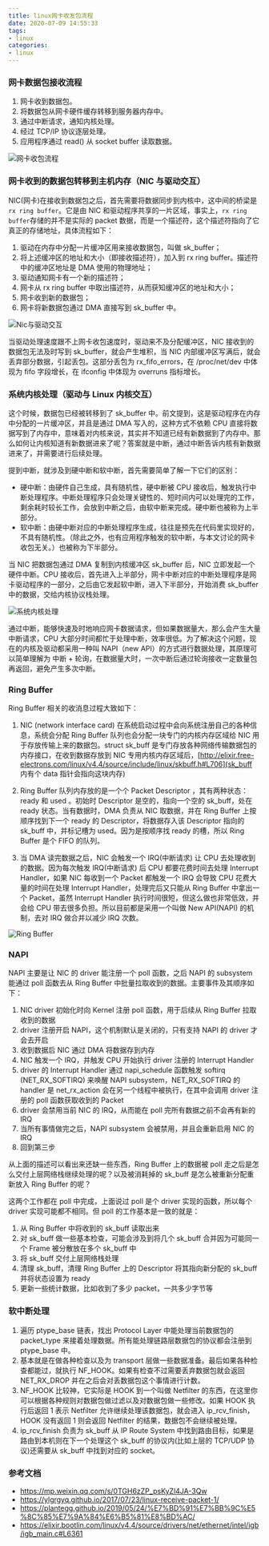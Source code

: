 ```yaml
---
title: linux网卡收发包流程
date: 2020-07-09 14:55:33
tags:
- linux
categories:
- linux
---
```


### 网卡数据包接收流程

1. 网卡收到数据包。
2. 将数据包从网卡硬件缓存转移到服务器内存中。
3. 通过中断请求，通知内核处理。
4. 经过 TCP/IP 协议逐层处理。
5. 应用程序通过 read() 从 socket buffer 读取数据。

![网卡收包流程](https://fafucoder-1252756369.cos.ap-nanjing.myqcloud.com/008i3skNly1gwi3ashxjrj30ha1523zx.jpg)

### 网卡收到的数据包转移到主机内存（NIC 与驱动交互）

NIC(网卡)在接收到数据包之后，首先需要将数据同步到内核中，这中间的桥梁是 `rx ring buffer`。它是由 NIC 和驱动程序共享的一片区域，事实上，`rx ring buffer`存储的并不是实际的 packet 数据，而是一个描述符，这个描述符指向了它真正的存储地址，具体流程如下：

1. 驱动在内存中分配一片缓冲区用来接收数据包，叫做 sk_buffer；
2. 将上述缓冲区的地址和大小（即接收描述符），加入到 rx ring buffer。描述符中的缓冲区地址是 DMA 使用的物理地址；
3. 驱动通知网卡有一个新的描述符；
4. 网卡从 rx ring buffer 中取出描述符，从而获知缓冲区的地址和大小；
5. 网卡收到新的数据包；
6. 网卡将新数据包通过 DMA 直接写到 sk_buffer 中。

![Nic与驱动交互](https://fafucoder-1252756369.cos.ap-nanjing.myqcloud.com/008i3skNly1gwi3cy7kw7j31320m0tat.jpg)

当驱动处理速度跟不上网卡收包速度时，驱动来不及分配缓冲区，NIC 接收到的数据包无法及时写到 sk_buffer，就会产生堆积，当 NIC 内部缓冲区写满后，就会丢弃部分数据，引起丢包。这部分丢包为 rx_fifo_errors，在 /proc/net/dev 中体现为 fifo 字段增长，在 ifconfig 中体现为 overruns 指标增长。

### 系统内核处理（驱动与 Linux 内核交互）

这个时候，数据包已经被转移到了 sk_buffer 中。前文提到，这是驱动程序在内存中分配的一片缓冲区，并且是通过 DMA 写入的，这种方式不依赖 CPU 直接将数据写到了内存中，意味着对内核来说，其实并不知道已经有新数据到了内存中。那么如何让内核知道有新数据进来了呢？答案就是中断，通过中断告诉内核有新数据进来了，并需要进行后续处理。

提到中断，就涉及到硬中断和软中断，首先需要简单了解一下它们的区别：

- 硬中断：由硬件自己生成，具有随机性，硬中断被 CPU 接收后，触发执行中断处理程序。中断处理程序只会处理关键性的、短时间内可以处理完的工作，剩余耗时较长工作，会放到中断之后，由软中断来完成。硬中断也被称为上半部分。
- 软中断：由硬中断对应的中断处理程序生成，往往是预先在代码里实现好的，不具有随机性。（除此之外，也有应用程序触发的软中断，与本文讨论的网卡收包无关。）也被称为下半部分。

当 NIC 把数据包通过 DMA 复制到内核缓冲区 sk_buffer 后，NIC 立即发起一个硬件中断。CPU 接收后，首先进入上半部分，网卡中断对应的中断处理程序是网卡驱动程序的一部分，之后由它发起软中断，进入下半部分，开始消费 sk_buffer 中的数据，交给内核协议栈处理。

![系统内核处理](http://qehtohz1z.bkt.clouddn.com/fafucoder-blog/hk0qi.png)

通过中断，能够快速及时地响应网卡数据请求，但如果数据量大，那么会产生大量中断请求，CPU 大部分时间都忙于处理中断，效率很低。为了解决这个问题，现在的内核及驱动都采用一种叫 NAPI（new API）的方式进行数据处理，其原理可以简单理解为 中断 + 轮询，在数据量大时，一次中断后通过轮询接收一定数量包再返回，避免产生多次中断。


### Ring Buffer
Ring Buffer 相关的收消息过程大致如下：
1. NIC (network interface card) 在系统启动过程中会向系统注册自己的各种信息，系统会分配 Ring Buffer 队列也会分配一块专门的内核内存区域给 NIC 用于存放传输上来的数据包。struct sk_buff 是专门存放各种网络传输数据包的内存接口，在收到数据存放到 NIC 专用内核内存区域后，[http://elixir.free-electrons.com/linux/v4.4/source/include/linux/skbuff.h#L706](sk_buff 内有个 data 指针会指向这块内存)

2. Ring Buffer 队列内存放的是一个个 Packet Descriptor ，其有两种状态： ready 和 used 。初始时 Descriptor 是空的，指向一个空的 sk_buff，处在 ready 状态。当有数据时，DMA 负责从 NIC 取数据，并在 Ring Buffer 上按顺序找到下一个 ready 的 Descriptor，将数据存入该 Descriptor 指向的 sk_buff 中，并标记槽为 used。因为是按顺序找 ready 的槽，所以 Ring Buffer 是个 FIFO 的队列。

3. 当 DMA 读完数据之后，NIC 会触发一个 IRQ(中断请求) 让 CPU 去处理收到的数据。因为每次触发 IRQ(中断请求) 后 CPU 都要花费时间去处理 Interrupt Handler，如果 NIC 每收到一个 Packet 都触发一个 IRQ 会导致 CPU 花费大量的时间在处理 Interrupt Handler，处理完后又只能从 Ring Buffer 中拿出一个 Packet，虽然 Interrupt Handler 执行时间很短，但这么做也非常低效，并会给 CPU 带去很多负担。所以目前都是采用一个叫做 New API(NAPI) 的机制，去对 IRQ 做合并以减少 IRQ 次数。

![Ring Buffer](http://qehtohz1z.bkt.clouddn.com/fafucoder-blog/3orb9.png)

### NAPI
NAPI 主要是让 NIC 的 driver 能注册一个 poll 函数，之后 NAPI 的 subsystem 能通过 poll 函数去从 Ring Buffer 中批量拉取收到的数据。主要事件及其顺序如下：
1. NIC driver 初始化时向 Kernel 注册 poll 函数，用于后续从 Ring Buffer 拉取收到的数据
2. driver 注册开启 NAPI，这个机制默认是关闭的，只有支持 NAPI 的 driver 才会去开启
3. 收到数据后 NIC 通过 DMA 将数据存到内存
4. NIC 触发一个 IRQ，并触发 CPU 开始执行 driver 注册的 Interrupt Handler
5. driver 的 Interrupt Handler 通过 napi_schedule 函数触发 softirq (NET_RX_SOFTIRQ) 来唤醒 NAPI subsystem，NET_RX_SOFTIRQ 的 handler 是 net_rx_action 会在另一个线程中被执行，在其中会调用 driver 注册的 poll 函数获取收到的 Packet
6. driver 会禁用当前 NIC 的 IRQ，从而能在 poll 完所有数据之前不会再有新的 IRQ
7. 当所有事情做完之后，NAPI subsystem 会被禁用，并且会重新启用 NIC 的 IRQ
8. 回到第三步

从上面的描述可以看出来还缺一些东西，Ring Buffer 上的数据被 poll 走之后是怎么交付上层网络栈继续处理的呢？以及被消耗掉的 sk_buff 是怎么被重新分配重新放入 Ring Buffer 的呢？

这两个工作都在 poll 中完成，上面说过 poll 是个 driver 实现的函数，所以每个 driver 实现可能都不相同。但 poll 的工作基本是一致的就是：

1. 从 Ring Buffer 中将收到的 sk_buff 读取出来
2. 对 sk_buff 做一些基本检查，可能会涉及到将几个 sk_buff 合并因为可能同一个 Frame 被分散放在多个 sk_buff 中
3. 将 sk_buff 交付上层网络栈处理
4. 清理 sk_buff，清理 Ring Buffer 上的 Descriptor 将其指向新分配的 sk_buff 并将状态设置为 ready
5. 更新一些统计数据，比如收到了多少 packet，一共多少字节等

### 软中断处理
1. 遍历 ptype_base 链表，找出 Protocol Layer 中能处理当前数据包的 packet_type 来接着处理数据。所有能处理链路层数据包的协议都会注册到 ptype_base 中。
2. 基本就是在做各种检查以及为 transport 层做一些数据准备。最后如果各种检查都能过，就执行 NF_HOOK。如果有检查不过需要丢弃数据包就会返回 NET_RX_DROP 并在之后会对丢数据包这个事情进行计数。
3. NF_HOOK 比较神，它实际是 HOOK 到一个叫做 Netfilter 的东西，在这里你可以根据各种规则对数据包做过滤以及对数据包做一些修改。如果 HOOK 执行后返回 1 表示 Netfilter 允许继续处理该数据包，就会进入 ip_rcv_finish，HOOK 没有返回 1 则会返回 Netfilter 的结果，数据包不会继续被处理。
4. ip_rcv_finish 负责为 sk_buff 从 IP Route System 中找到路由目标，如果是路由到本机则在下一个处理这个 sk_buff 的协议内(比如上层的 TCP/UDP 协议)还需要从 sk_buff 中找到对应的 socket。

### 参考文档
- https://mp.weixin.qq.com/s/0TGH6zZP_psKyZl4JA-3Qw
- https://ylgrgyq.github.io/2017/07/23/linux-receive-packet-1/
- https://plantegg.github.io/2019/05/24/%E7%BD%91%E7%BB%9C%E5%8C%85%E7%9A%84%E6%B5%81%E8%BD%AC/
- https://elixir.bootlin.com/linux/v4.4/source/drivers/net/ethernet/intel/igb/igb_main.c#L6361

